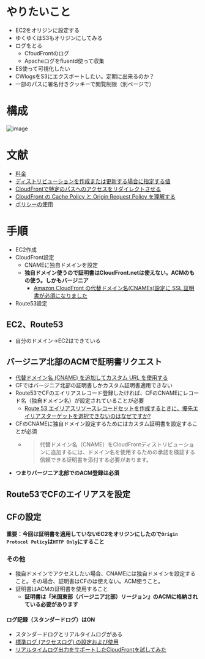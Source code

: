 # やりたいこと
- EC2をオリジンに設定する
- ゆくゆくはS3もオリジンにしてみる
- ログをとる
  - CfoudFrontのログ
  - Apacheログをfluentd使って収集
- ES使って可視化したい
- CWlogsをS3にエクスポートしたい。定期に出来るのか？
- 一部のパスに署名付きクッキーで閲覧制限（別ページで）

# 構成
![image](https://user-images.githubusercontent.com/60077121/108626120-e2dac480-7491-11eb-80b0-cdf35032caca.png)


# 文献
- [料金](https://aws.amazon.com/jp/cloudfront/pricing/)
- [ディストリビューションを作成または更新する場合に指定する値](https://docs.aws.amazon.com/ja_jp/AmazonCloudFront/latest/DeveloperGuide/distribution-web-values-specify.html)
- [CloudFrontで特定のパスへのアクセスをリダイレクトさせる](https://dev.classmethod.jp/articles/cloudfront-redirect/)
- [CloudFront の Cache Policy と Origin Request Policy を理解する](https://qiita.com/t-kigi/items/6d7cfccdb629690b8d29)
- [ポリシーの使用](https://docs.aws.amazon.com/ja_jp/AmazonCloudFront/latest/DeveloperGuide/working-with-policies.html)
# 手順
- EC2作成
- CloudFront設定
  - CNAMEに独自ドメインを設定
  - **独自ドメイン使うので証明書はCloudFront.netは使えない。ACMのもの使う。しかもバージニア** 
    - [Amazon CloudFront の代替ドメイン名(CNAMEs)設定に SSL 証明書が必須になりました](https://dev.classmethod.jp/articles/201904_enhancing-domain-security-on-cloudfront/)
- Route53設定

## EC2、Route53
- 自分のドメイン→EC2はできている

## バージニア北部のACMで証明書リクエスト
- [代替ドメイン名 (CNAME) を追加してカスタム URL を使用する](https://docs.aws.amazon.com/ja_jp/AmazonCloudFront/latest/DeveloperGuide/CNAMEs.html)
- CFではバージニア北部の証明書しかカスタム証明書適用できない
- Route53でCFのエイリアスレコード登録したければ、CFのCNAMEにレコード名（独自ドメイン名）が設定されていることが必要
  - [Route 53 エイリアスリソースレコードセットを作成するときに、優先エイリアスターゲットを選択できないのはなぜですか?](https://aws.amazon.com/jp/premiumsupport/knowledge-center/route-53-no-targets/)
- CFのCNAMEに独自ドメイン設定するためにはカスタム証明書を設定することが必須
  - >代替ドメイン名（CNAME）をCloudFrontディストリビューションに追加するには、ドメイン名を使用するための承認を検証する信頼できる証明書を添付する必要があります。
- **つまりバージニア北部でのACM登録は必須**

## Route53でCFのエイリアスを設定
## CFの設定
#### 重要：今回は証明書を適用していないEC2をオリジンにしたので`Origin Protocol Policy`は`HTTP Only`にすること
### その他
- 独自ドメインでアクセスしたい場合、CNAMEには独自ドメインを設定すること。その場合、証明書はCFのは使えない。ACM使うこと。
- 証明書はACMの証明書を使用すること
  - **証明書は『米国東部（バージニア北部）リージョン』のACMに格納されている必要があります** 
#### ログ記録（スタンダードログ）はON
- スタンダードログとリアルタイムログがある
- [標準ログ (アクセスログ) の設定および使用](https://docs.aws.amazon.com/ja_jp/AmazonCloudFront/latest/DeveloperGuide/AccessLogs.html)
- [リアルタイムログ出力をサポートしたCloudFrontを試してみた](https://dev.classmethod.jp/articles/cloudfront-realtimelogs/)
  
  
  
  
  
